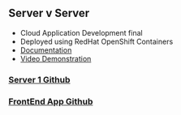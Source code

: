 ## Server v Server
- Cloud Application Development final
- Deployed using RedHat OpenShift Containers
- [Documentation](https://docs.google.com/document/d/1sdE5OABBGsQWP5FNAgzYWUF37KxpqR4_hNkIZ7y3LWI/edit?usp=sharing)
- [Video Demonstration](https://drive.google.com/file/d/1Wd_Z_68Qu8xDRztuw1j6nb9WLFEFjXfZ/view?usp=sharing)

### [Server 1 Github](https://github.com/akleventis/cloud_server1)
### [FrontEnd App Github](https://github.com/akleventis/cloud_fe)